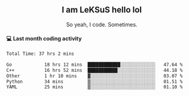 <h2 align="center">I am LeKSuS hello lol</h2>
<p align="center">So yeah, I code. Sometimes.</p>

#### :computer: Last month coding activity
<!--START_SECTION:waka-->

```txt
Total Time: 37 hrs 2 mins

Go            18 hrs 12 mins  ████████████░░░░░░░░░░░░░   47.64 %
C++           16 hrs 52 mins  ███████████░░░░░░░░░░░░░░   44.18 %
Other         1 hr 10 mins    ▓░░░░░░░░░░░░░░░░░░░░░░░░   03.07 %
Python        34 mins         ▒░░░░░░░░░░░░░░░░░░░░░░░░   01.51 %
YAML          25 mins         ▒░░░░░░░░░░░░░░░░░░░░░░░░   01.10 %
```

<!--END_SECTION:waka-->
